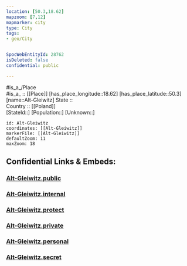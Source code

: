 ```yaml
---
location: [50.3,18.62] 
mapzoom: [7,12] 
mapmarker: city 
type: City
tags:
- geo/City


SpocWebEntityId: 28762
isDeleted: false
confidential: public

---
```

#is_a_/Place  
#is_a_ :: [[Place]] 
[has_place_longitude::18.62] 
[has_place_latitude::50.3] 
[name::Alt-Gleiwitz] 
State ::  
Country :: [[Poland]]  
[StateId::] 
[Population::] 
[Unknown::] 


```leaflet
id: Alt-Gleiwitz
coordinates: [[Alt-Gleiwitz]] 
markerFile: [[Alt-Gleiwitz]] 
defaultZoom: 11 
maxZoom: 18
```


## Confidential Links & Embeds: 

### [Alt-Gleiwitz.public](/_public/\Earth\Continent\Europe\Europe~East\Poland\Provinces~Poland\Silesian\CityAlt-Gleiwitz.public.md) 

### [Alt-Gleiwitz.internal](/_internal/\Earth\Continent\Europe\Europe~East\Poland\Provinces~Poland\Silesian\CityAlt-Gleiwitz.internal.md) 

### [Alt-Gleiwitz.protect](/_protect/\Earth\Continent\Europe\Europe~East\Poland\Provinces~Poland\Silesian\CityAlt-Gleiwitz.protect.md) 

### [Alt-Gleiwitz.private](/_private/\Earth\Continent\Europe\Europe~East\Poland\Provinces~Poland\Silesian\CityAlt-Gleiwitz.private.md) 

### [Alt-Gleiwitz.personal](/_personal/\Earth\Continent\Europe\Europe~East\Poland\Provinces~Poland\Silesian\CityAlt-Gleiwitz.personal.md) 

### [Alt-Gleiwitz.secret](/_secret/\Earth\Continent\Europe\Europe~East\Poland\Provinces~Poland\Silesian\CityAlt-Gleiwitz.secret.md)

